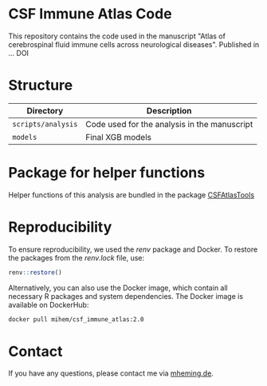 # CSF Immune Atlas Code
This repository contains the code used in the manuscript "Atlas of cerebrospinal fluid immune cells across neurological diseases".
Published in ... DOI

# Structure

| Directory            | Description |
| ---------            | -----------  |
| `scripts/analysis`   | Code used for the analysis in the manuscript |
| `models`             | Final XGB models |

# Package for helper functions
Helper functions of this analysis are bundled in the package [CSFAtlasTools](https://github.com/mihem/CSFAtlasTools)

# Reproducibility
To ensure reproducibility, we used the *renv* package and Docker. To restore the packages from the *renv.lock* file, use:

```R
renv::restore()
```
Alternatively, you can also use the Docker image, which contain all necessary R packages and system dependencies. The Docker image is available on DockerHub:

```bash
docker pull mihem/csf_immune_atlas:2.0
```


# Contact
If you have any questions, please contact me via [mheming.de](https://osmzhlab.uni-muenster.de/mheming/#contact).